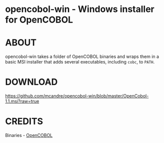 # opencobol-win - Windows installer for OpenCOBOL

# ABOUT

opencobol-win takes a folder of OpenCOBOL binaries and wraps them in a basic MSI installer that adds several executables, including `cobc`, to `PATH`.

# DOWNLOAD

https://github.com/mcandre/opencobol-win/blob/master/OpenCobol-1.1.msi?raw=true

# CREDITS

Binaries - [OpenCOBOL](http://www.opencobol.org/modules/mydownloads/)
